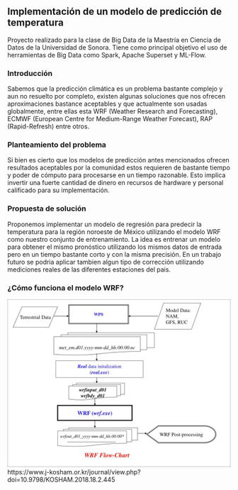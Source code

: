 ## Implementación de un modelo de predicción de temperatura

Proyecto realizado para la clase de Big Data de la Maestría en Ciencia de Datos de la Universidad de Sonora.
Tiene como principal objetivo el uso de herramientas de Big Data como Spark, Apache Superset y ML-Flow.

### Introducción

Sabemos que la predicción climática es un problema bastante complejo y aun no resuelto por completo, existen algunas soluciones que nos ofrecen aproximaciones bastance aceptables y que actualmente son usadas globalmente, entre ellas esta WRF (Weather Research and Forecasting), ECMWF (European Centre for Medium-Range Weather Forecast), RAP (Rapid-Refresh) entre otros.

### Planteamiento del problema

Si bien es cierto que los modelos de predicción antes mencionados ofrecen resultados aceptables por la comunidad estos requieren de bastante tiempo y poder de cómputo para procesarse en un tiempo razonable. Esto implica invertir una fuerte cantidad de dinero en recursos de hardware y personal calificado para su implementación.

### Propuesta de solución

Proponemos implementar un modelo de regresión para predecir la temperatura para la región noroeste de México utilizando el modelo WRF como nuestro conjunto de entrenamiento. La idea es entrenar un modelo para obtener el mismo pronóstico utilizando los mismos datos de entrada pero en un tiempo bastante corto y con la misma precisión. En un trabajo futuro se podria aplicar tambien algun tipo de corrección utilizando mediciones reales de las diferentes estaciones del pais.

### ¿Cómo funciona el modelo WRF?

<img src="https://github.com/danielmc81/temp_forecast/blob/b0b423c8c2df9e64331e30764a451380b432882d/imagenes/wrf-flow.jpg" width=600 alt="hola">
https://www.j-kosham.or.kr/journal/view.php?doi=10.9798/KOSHAM.2018.18.2.445 




